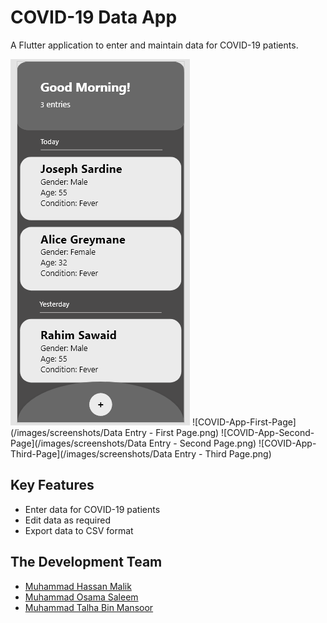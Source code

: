 # COVID-19 Data App

A Flutter application to enter and maintain data for COVID-19 patients.

![COVID-App-Main-Page](/images/screenshots/MainScreen.png)
![COVID-App-First-Page](/images/screenshots/Data Entry - First Page.png)
![COVID-App-Second-Page](/images/screenshots/Data Entry - Second Page.png)
![COVID-App-Third-Page](/images/screenshots/Data Entry - Third Page.png)

## Key Features
- Enter data for COVID-19 patients
- Edit data as required
- Export data to CSV format

## The Development Team

- [Muhammad Hassan Malik](https://github.com/ihassanjavaid/)
- [Muhammad Osama Saleem](https://github.com/IAMOSAMA111)
- [Muhammad Talha Bin Mansoor](https://github.com/Elvin-Arrow)

